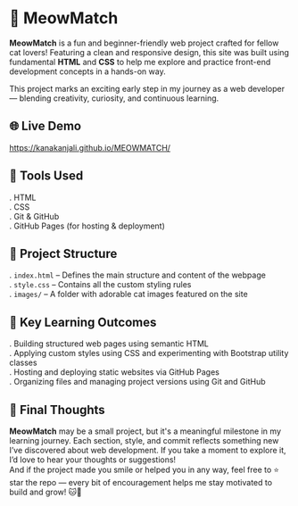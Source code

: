 # 🐾 MeowMatch

**MeowMatch** is a fun and beginner-friendly web project crafted for fellow cat lovers! Featuring a clean and responsive design, this site was built using fundamental **HTML** and **CSS** to help me explore and practice front-end development concepts in a hands-on way.  

This project marks an exciting early step in my journey as a web developer — blending creativity, curiosity, and continuous learning.

## 🌐 Live Demo
https://kanakanjali.github.io/MEOWMATCH/

## 🧰 Tools Used
. HTML  
. CSS  
. Git & GitHub  
. GitHub Pages (for hosting & deployment)  

## 📂 Project Structure
. `index.html` – Defines the main structure and content of the webpage  
. `style.css` – Contains all the custom styling rules  
. `images/` – A folder with adorable cat images featured on the site  

## 🚀 Key Learning Outcomes
. Building structured web pages using semantic HTML  
. Applying custom styles using CSS and experimenting with Bootstrap utility classes  
. Hosting and deploying static websites via GitHub Pages  
. Organizing files and managing project versions using Git and GitHub  

## 🌟 Final Thoughts
**MeowMatch** may be a small project, but it's a meaningful milestone in my learning journey. Each section, style, and commit reflects something new I’ve discovered about web development.
If you take a moment to explore it, I’d love to hear your thoughts or suggestions!  
And if the project made you smile or helped you in any way, feel free to ⭐ star the repo — every bit of encouragement helps me stay motivated to build and grow! 🐱💬
